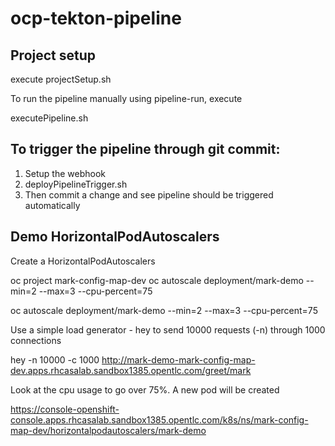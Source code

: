 # ocp-tekton-pipeline

Project setup
-----------------
execute projectSetup.sh


To run the pipeline manually using pipeline-run, execute

executePipeline.sh

To trigger the pipeline through git commit:
------------------------------------------
1. Setup the webhook
2. deployPipelineTrigger.sh
3. Then commit a change and see pipeline should be triggered automatically


Demo HorizontalPodAutoscalers
-----------------------------

Create a HorizontalPodAutoscalers


oc project mark-config-map-dev
oc autoscale deployment/mark-demo --min=2 --max=3 --cpu-percent=75


oc autoscale deployment/mark-demo --min=2 --max=3 --cpu-percent=75

Use a simple load generator - hey to send 10000 requests (-n)  through 1000 connections

hey -n 10000 -c 1000 http://mark-demo-mark-config-map-dev.apps.rhcasalab.sandbox1385.opentlc.com/greet/mark

Look at the cpu  usage to go over 75%.  A new pod will be created

https://console-openshift-console.apps.rhcasalab.sandbox1385.opentlc.com/k8s/ns/mark-config-map-dev/horizontalpodautoscalers/mark-demo


